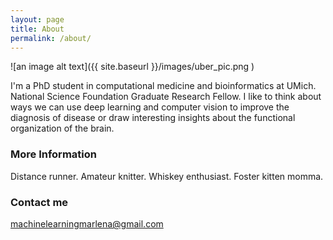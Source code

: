 ```yaml
---
layout: page
title: About
permalink: /about/
---
```


![an image alt text]({{ site.baseurl }}/images/uber_pic.png )

I'm a PhD student in computational medicine and bioinformatics at UMich. National Science Foundation Graduate Research Fellow. I like to think about ways we can use deep learning and computer vision to improve the diagnosis of disease or draw interesting insights about the functional organization of the brain.

### More Information

Distance runner. Amateur knitter. Whiskey enthusiast. Foster kitten momma.

### Contact me

[machinelearningmarlena@gmail.com](mailto:machinelearningmarlena@gmail.com)
